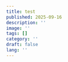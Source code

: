 ```yaml
---
title: test
published: 2025-09-16
description: ''
image: ''
tags: []
category: ''
draft: false 
lang: ''
---
```

